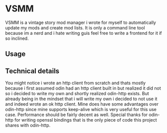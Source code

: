 # VSMM

VSMM is a vintage story mod manager i wrote for myself to automatically update my mods and create mod lists. It is only a command line tool because im a nerd and i hate writing guis feel free to write a frontend for it if so inclined.

## Usage

## Technical details

You might notice i wrote an http client from scratch and thats mostly because i first assumed odin had an http client built in but realized it did not so i decided to write my own and shortly realized odin-http exists. But already being in the mindset that i will write my own i decided to not use it and indeed wrote an ok http client. Mine does have some advantages over odin-http since mine supports keep-alive which is very useful for this use case. Performance should be fairly decent as well. Special thanks for odin-http for writing openssl bindings that is the only piece of code this project shares with odin-http.